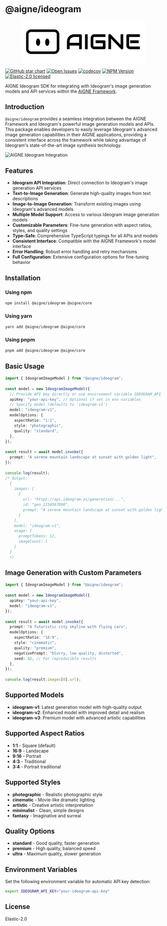# @aigne/ideogram

<p align="center">
  <picture>
    <source srcset="https://raw.githubusercontent.com/AIGNE-io/aigne-framework/main/logo-dark.svg" media="(prefers-color-scheme: dark)">
    <source srcset="https://raw.githubusercontent.com/AIGNE-io/aigne-framework/main/logo.svg" media="(prefers-color-scheme: light)">
    <img src="https://raw.githubusercontent.com/AIGNE-io/aigne-framework/main/logo.svg" alt="AIGNE Logo" width="400" />
  </picture>
</p>

[![GitHub star chart](https://img.shields.io/github/stars/AIGNE-io/aigne-framework?style=flat-square)](https://star-history.com/#AIGNE-io/aigne-framework)
[![Open Issues](https://img.shields.io/github/issues-raw/AIGNE-io/aigne-framework?style=flat-square)](https://github.com/AIGNE-io/aigne-framework/issues)
[![codecov](https://codecov.io/gh/AIGNE-io/aigne-framework/graph/badge.svg?token=DO07834RQL)](https://codecov.io/gh/AIGNE-io/aigne-framework)
[![NPM Version](https://img.shields.io/npm/v/@aigne/ideogram)](https://www.npmjs.com/package/@aigne/ideogram)
[![Elastic-2.0 licensed](https://img.shields.io/npm/l/@aigne/ideogram)](https://github.com/AIGNE-io/aigne-framework/blob/main/LICENSE.md)

AIGNE Ideogram SDK for integrating with Ideogram's image generation models and API services within the [AIGNE Framework](https://github.com/AIGNE-io/aigne-framework).

## Introduction

`@aigne/ideogram` provides a seamless integration between the AIGNE Framework and Ideogram's powerful image generation models and APIs. This package enables developers to easily leverage Ideogram's advanced image generation capabilities in their AIGNE applications, providing a consistent interface across the framework while taking advantage of Ideogram's state-of-the-art image synthesis technology.

<picture>
  <source srcset="https://raw.githubusercontent.com/AIGNE-io/aigne-framework/main/assets/aigne-ideogram-dark.png" media="(prefers-color-scheme: dark)">
  <source srcset="https://raw.githubusercontent.com/AIGNE-io/aigne-framework/main/assets/aigne-ideogram.png" media="(prefers-color-scheme: light)">
  <img src="https://raw.githubusercontent.com/AIGNE-io/aigne-framework/main/assets/aigne-ideogram.png" alt="AIGNE Ideogram Integration" />
</picture>

## Features

* **Ideogram API Integration**: Direct connection to Ideogram's image generation API services
* **Text-to-Image Generation**: Generate high-quality images from text descriptions
* **Image-to-Image Generation**: Transform existing images using Ideogram's advanced models
* **Multiple Model Support**: Access to various Ideogram image generation models
* **Customizable Parameters**: Fine-tune generation with aspect ratios, styles, and quality settings
* **Type-Safe**: Comprehensive TypeScript typings for all APIs and models
* **Consistent Interface**: Compatible with the AIGNE Framework's model interface
* **Error Handling**: Robust error handling and retry mechanisms
* **Full Configuration**: Extensive configuration options for fine-tuning behavior

## Installation

### Using npm

```bash
npm install @aigne/ideogram @aigne/core
```

### Using yarn

```bash
yarn add @aigne/ideogram @aigne/core
```

### Using pnpm

```bash
pnpm add @aigne/ideogram @aigne/core
```

## Basic Usage

```typescript
import { IdeogramImageModel } from "@aigne/ideogram";

const model = new IdeogramImageModel({
  // Provide API key directly or use environment variable IDEOGRAM_API_KEY
  apiKey: "your-api-key", // Optional if set in env variables
  // Specify model (defaults to 'ideogram-v1')
  model: "ideogram-v1",
  modelOptions: {
    aspectRatio: "1:1",
    style: "photographic",
    quality: "standard",
  },
});

const result = await model.invoke({
  prompt: "A serene mountain landscape at sunset with golden light",
});

console.log(result);
/* Output:
  {
    images: [
      {
        url: "https://api.ideogram.ai/generation/...",
        id: "gen_1234567890",
        prompt: "A serene mountain landscape at sunset with golden light"
      }
    ],
    model: "ideogram-v1",
    usage: {
      promptTokens: 12,
      imageCount: 1
    }
  }
  */
```

## Image Generation with Custom Parameters

```typescript
import { IdeogramImageModel } from "@aigne/ideogram";

const model = new IdeogramImageModel({
  apiKey: "your-api-key",
  model: "ideogram-v1",
});

const result = await model.invoke({
  prompt: "A futuristic city skyline with flying cars",
  modelOptions: {
    aspectRatio: "16:9",
    style: "cinematic",
    quality: "premium",
    negativePrompt: "blurry, low quality, distorted",
    seed: 42, // For reproducible results
  },
});

console.log(result.images[0].url);
```

## Supported Models

* **ideogram-v1**: Latest generation model with high-quality output
* **ideogram-v2**: Enhanced model with improved detail and realism
* **ideogram-v3**: Premium model with advanced artistic capabilities

## Supported Aspect Ratios

* **1:1** - Square (default)
* **16:9** - Landscape
* **9:16** - Portrait
* **4:3** - Traditional
* **3:4** - Portrait traditional

## Supported Styles

* **photographic** - Realistic photographic style
* **cinematic** - Movie-like dramatic lighting
* **artistic** - Creative artistic interpretation
* **minimalist** - Clean, simple designs
* **fantasy** - Imaginative and surreal

## Quality Options

* **standard** - Good quality, faster generation
* **premium** - High quality, balanced speed
* **ultra** - Maximum quality, slower generation

## Environment Variables

Set the following environment variable for automatic API key detection:

```bash
export IDEOGRAM_API_KEY="your-ideogram-api-key"
```

## License

Elastic-2.0
